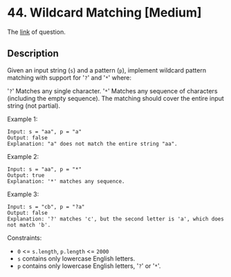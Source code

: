 # 44. Wildcard Matching [Medium]

The [link](https://leetcode.com/problems/wildcard-matching/) of question.

## Description

Given an input string (`s`) and a pattern (`p`), implement wildcard pattern matching with support for '`?`' and '`*`' where:

'`?`' Matches any single character.
'`*`' Matches any sequence of characters (including the empty sequence).
The matching should cover the entire input string (not partial).


Example 1:
```
Input: s = "aa", p = "a"
Output: false
Explanation: "a" does not match the entire string "aa".
```

Example 2:
```
Input: s = "aa", p = "*"
Output: true
Explanation: '*' matches any sequence.
```

Example 3:
```
Input: s = "cb", p = "?a"
Output: false
Explanation: '?' matches 'c', but the second letter is 'a', which does not match 'b'.
```

Constraints:

+ `0` <= `s.length`, `p.length` <= `2000`
+ `s` contains only lowercase English letters.
+ `p` contains only lowercase English letters, '`?`' or '`*`'.